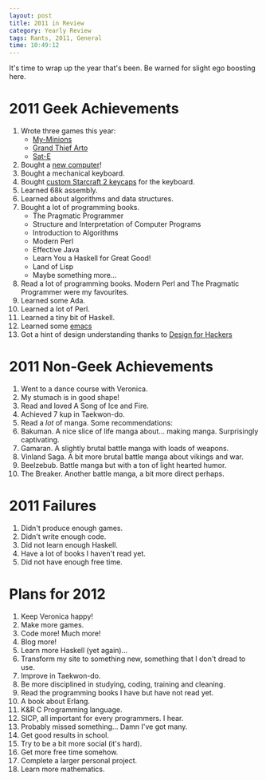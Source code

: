 ```yaml
---
layout: post
title: 2011 in Review
category: Yearly Review
tags: Rants, 2011, General
time: 10:49:12
---
```

It's time to wrap up the year that's been. Be warned for slight ego boosting here.

2011 Geek Achievements
===============================

1. Wrote three games this year:
   <ul>
     <li><a href="/games/my_minions">My-Minions</a></li>
     <li><a href="/games/grand_thief_arto">Grand Thief Arto</a></li>
     <li><a href="/games/sat-e">Sat-E</a></li>
   </ul>
2. Bought a [new computer](/blog/2011/08/21/new_computer)!
3. Bought a mechanical keyboard.
4. Bought [custom Starcraft 2 keycaps](/blog/2011/12/16/starcraft_2_keycaps) for the keyboard.
5. Learned 68k assembly.
6. Learned about algorithms and data structures.
7. Bought a lot of programming books.
   <ul>
     <li>The Pragmatic Programmer</li>
     <li>Structure and Interpretation of Computer Programs</li>
     <li>Introduction to Algorithms</li>
     <li>Modern Perl</li>
     <li>Effective Java</li>
     <li>Learn You a Haskell for Great Good!</li>
     <li>Land of Lisp</li>
     <li>Maybe something more...</li>
   </ul>
8. Read a lot of programming books. Modern Perl and The Pragmatic Programmer were my favourites.
8. Learned some Ada.
8. Learned a lot of Perl.
8. Learned a tiny bit of Haskell.
9. Learned some [emacs](http://www.gnu.org/software/emacs/)
9. Got a hint of design understanding thanks to [Design for Hackers](http://www.designforhackers.com/)

2011 Non-Geek Achievements
===============================
1. Went to a dance course with Veronica.
2. My stumach is in good shape!
3. Read and loved A Song of Ice and Fire.
5. Achieved 7 kup in Taekwon-do.
10. Read a *lot* of manga. Some recommendations:
    <li>Bakuman. A nice slice of life manga about... making manga. Surprisingly captivating.</li>
    <li>Gamaran. A slightly brutal battle manga with loads of weapons.</li>
    <li>Vinland Saga. A bit more brutal battle manga about vikings and war.</li>
    <li>Beelzebub. Battle manga but with a ton of light hearted humor.</li>
    <li>The Breaker. Another battle manga, a bit more direct perhaps.</li>

2011 Failures
================
1. Didn't produce enough games.
2. Didn't write enough code.
3. Did not learn enough Haskell.
4. Have a lot of books I haven't read yet.
5. Did not have enough free time.

Plans for 2012
==================
1. Keep Veronica happy!
2. Make more games.
3. Code more! Much more!
4. Blog more!
5. Learn more Haskell (yet again)...
6. Transform my site to something new, something that I don't dread to use.
7. Improve in Taekwon-do.
8. Be more disciplined in studying, coding, training and cleaning.
9. Read the programming books I have but have not read yet.
   <li>A book about Erlang.</li>
   <li>K&amp;R C Programming language.</li>
   <li>SICP, all important for every programmers. I hear.</li>
   <li>Probably missed something... Damn I've got many.</li>
10. Get good results in school.
11. Try to be a bit more social (it's hard).
12. Get more free time somehow.
13. Complete a larger personal project.
14. Learn more mathematics.

